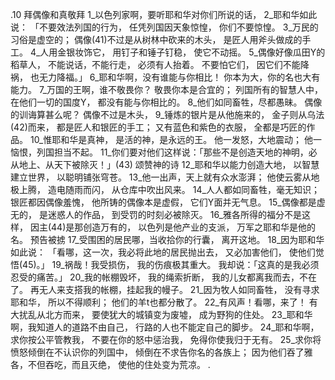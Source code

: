 .10 
拜偶像和真敬拜 
1_以色列家啊，要听耶和华对你们所说的话， 2_耶和华如此说： 
「不要效法列国的行为， 
任凭列国因天象惊惶， 
你们不要惊惶。 
3_万民的习俗是虚空的； 
偶像(41)不过是从树林中砍来的木头， 
是匠人用斧头做成的手工。 
4_人用金银妆饰它， 
用钉子和锤子钉稳， 
使它不动摇。 
5_偶像好像瓜田Y的稻草人， 
不能说话，不能行走， 
必须有人抬着。 
不要怕它们， 
因它们不能降祸， 
也无力降福。」 
6_耶和华啊，没有谁能与你相比！ 
你本为大，你的名也大有能力。 
7_万国的王啊，谁不敬畏你？ 
敬畏你本是合宜的； 
列国所有的智慧人中， 
在他们一切的国度Y， 
都没有能与你相比的。 
8_他们如同畜牲，尽都愚昧。 
偶像的训诲算甚么呢？ 
偶像不过是木头， 
9_锤炼的银片是从他施来的， 
金子则从乌法(42)而来， 
都是匠人和银匠的手工； 
又有蓝色和紫色的衣服， 
全都是巧匠的作品。 
10_惟耶和华是真神， 
是活的神，是永远的王。 
他一发怒，大地震动； 
他一恼恨，列国担当不起。 
11_你们要对他们这样说：「那些不是创造天地的神明，必从地上、从天下被除灭！」(43) 
颂赞神的诗 
12_耶和华以能力创造大地， 
以智慧建立世界， 
以聪明铺张穹苍。 
13_他一出声，天上就有众水澎湃； 
他使云雾从地极上腾， 
造电随雨而闪， 
从仓库中吹出风来。 
14_人人都如同畜牲，毫无知识； 
银匠都因偶像羞愧， 
他所铸的偶像本是虚假， 
它们Y面并无气息。 
15_偶像都是虚无的， 
是迷惑人的作品， 
到受罚的时刻必被除灭。 
16_雅各所得的福分不是这样， 
因主(44)是那创造万有的， 
以色列是他产业的支派， 
万军之耶和华是他的名。 
预告被掳 
17_受围困的居民哪，当收拾你的行囊， 
离开这地。 
18_因为耶和华如此说： 
「看哪，这一次，我必将此地的居民抛出去， 
又必加害他们， 
使他们觉悟(45)。」 
19_祸哉！我受损伤， 
我的伤痕极其重大。 
我却说：「这真的是我必须忍受的痛苦。」 
20_我的帐棚毁坏， 
我的绳索折断， 
我的儿女都离我而去，不在了。 
再无人来支搭我的帐棚，挂起我的幔子。 
21_因为牧人如同畜牲， 
没有寻求耶和华， 
所以不得顺利； 
他们的羊t也都分散了。 
22_有风声！看哪，来了！ 
有大扰乱从北方而来， 
要使犹大的城镇变为废墟， 
成为野狗的住处。 
23_耶和华啊，我知道人的道路不由自己， 
行路的人也不能定自己的脚步。 
24_耶和华啊，求你按公平管教我， 
不要在你的怒中惩治我， 
免得你使我归于无有。 
25_求你将愤怒倾倒在不认识你的列国中， 
倾倒在不求告你名的各族上； 
因为他们吞了雅各，不但吞吃，而且灭绝， 
使他的住处变为荒凉。 
.